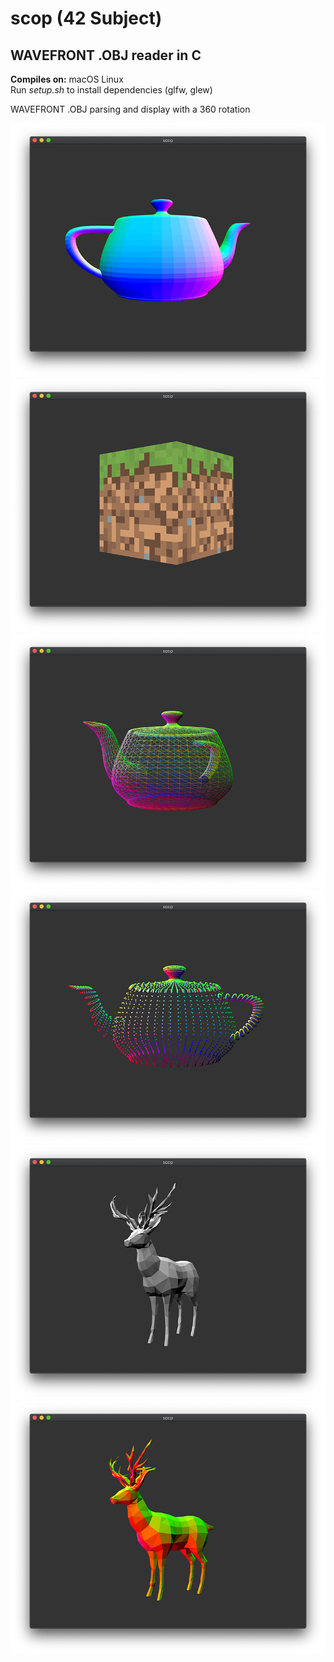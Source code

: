 # scop (42 Subject) 

## WAVEFRONT .OBJ reader in C

**Compiles on:** macOS Linux  
Run _setup.sh_ to install dependencies (glfw, glew)

WAVEFRONT .OBJ parsing and display with a 360 rotation

![Alt text](./screenshots/teapot_normals.png?raw=true "teapot")
![Alt text](./screenshots/grass_cube.png?raw=true "cube")
![Alt text](./screenshots/teapot_wireframe.png?raw=true "wireframe")
![Alt text](./screenshots/teapot_vertex.png?raw=true "vertex")
![Alt text](./screenshots/deer_normals_bw.png?raw=true "deer_bw")
![Alt text](./screenshots/deer_normals.png?raw=true "deer")



